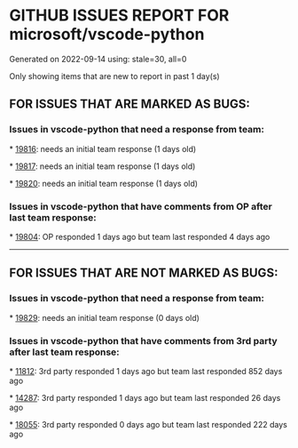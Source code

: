 
# GITHUB ISSUES REPORT FOR microsoft/vscode-python


Generated on 2022-09-14 using: stale=30, all=0


Only showing items that are new to report in past 1 day(s)


## FOR ISSUES THAT ARE MARKED AS BUGS:


### Issues in vscode-python that need a response from team:


\* [19816](https://github.com/microsoft/vscode-python/issues/19816 "Right click > Sort Imports no longer works after installing extension"): needs an initial team response (1 days old)

\* [19817](https://github.com/microsoft/vscode-python/issues/19817 "Not auto entering virtualenv in terminal when reopening python project"): needs an initial team response (1 days old)

\* [19820](https://github.com/microsoft/vscode-python/issues/19820 "Debug output for test discovery has misleading argument"): needs an initial team response (1 days old)

### Issues in vscode-python that have comments from OP after last team response:


\* [19804](https://github.com/microsoft/vscode-python/issues/19804 "unexpected situation while processing a pytest node during test discovery"): OP responded 1 days ago but team last responded 4 days ago

---

## FOR ISSUES THAT ARE NOT MARKED AS BUGS:


### Issues in vscode-python that need a response from team:


\* [19829](https://github.com/microsoft/vscode-python/issues/19829 "Multiple custom code folds in the same method do not take effect"): needs an initial team response (0 days old)

### Issues in vscode-python that have comments from 3rd party after last team response:


\* [11812](https://github.com/microsoft/vscode-python/issues/11812 "Allow &quot;Run Python File in Terminal&quot; button to be configurable"): 3rd party responded 1 days ago but team last responded 852 days ago

\* [14287](https://github.com/microsoft/vscode-python/issues/14287 "Activate selected directory's environment within a multi-root workspace with different environments"): 3rd party responded 1 days ago but team last responded 26 days ago

\* [18055](https://github.com/microsoft/vscode-python/issues/18055 "Support port numbers in attach debug configurations as strings"): 3rd party responded 0 days ago but team last responded 222 days ago
